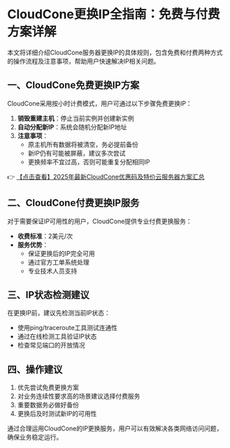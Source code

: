 # CloudCone更换IP全指南：免费与付费方案详解

本文将详细介绍CloudCone服务器更换IP的具体规则，包含免费和付费两种方式的操作流程及注意事项，帮助用户快速解决IP相关问题。

## 一、CloudCone免费更换IP方案

CloudCone采用按小时计费模式，用户可通过以下步骤免费更换IP：

1. **销毁重建主机**：停止当前实例并创建新实例
2. **自动分配新IP**：系统会随机分配新IP地址
3. **注意事项**：
   - 原主机所有数据将被清空，务必提前备份
   - 新IP仍有可能被屏蔽，建议多次尝试
   - 更换频率不宜过高，否则可能重复分配相同IP

👉 [【点击查看】2025年最新CloudCone优惠码及特价云服务器方案汇总](https://bit.ly/Cloudcone)

## 二、CloudCone付费更换IP服务

对于需要保证IP可用性的用户，CloudCone提供专业付费更换服务：

- **收费标准**：2美元/次
- **服务优势**：
  - 保证更换后的IP完全可用
  - 通过官方工单系统处理
  - 专业技术人员支持

## 三、IP状态检测建议

在更换IP前，建议先检测当前IP状态：
- 使用ping/traceroute工具测试连通性
- 通过在线检测工具验证IP状态
- 检查常见端口的开放情况

## 四、操作建议

1. 优先尝试免费更换方案
2. 对业务连续性要求高的场景建议选择付费服务
3. 重要数据务必做好备份
4. 更换后及时测试新IP的可用性

通过合理运用CloudCone的IP更换服务，用户可以有效解决各类网络访问问题，确保业务稳定运行。